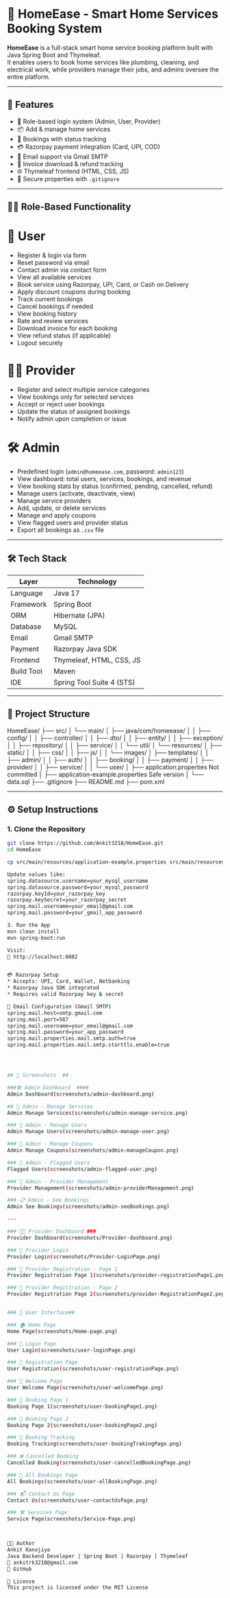  # 🏡 HomeEase - Smart Home Services Booking System

**HomeEase** is a full-stack smart home service booking platform built with Java Spring Boot and Thymeleaf.  
It enables users to book home services like plumbing, cleaning, and electrical work, while providers manage their jobs, and admins oversee the entire platform.

---

## 🚀 Features

- 👥 Role-based login system (Admin, User, Provider)
- 📦 Add & manage home services
- 📅 Bookings with status tracking
- 💳 Razorpay payment integration (Card, UPI, COD)
- 📧 Email support via Gmail SMTP
- 🧾 Invoice download & refund tracking
- 🌐 Thymeleaf frontend (HTML, CSS, JS)
- 🔐 Secure properties with `.gitignore`

---

## 🧑‍💼 Role-Based Functionality

# 👤 User
- Register & login via form
- Reset password via email
- Contact admin via contact form
- View all available services
- Book service using Razorpay, UPI, Card, or Cash on Delivery
- Apply discount coupons during booking
- Track current bookings
- Cancel bookings if needed
- View booking history
- Rate and review services
- Download invoice for each booking
- View refund status (if applicable)
- Logout securely

# 👨‍🔧 Provider
- Register and select multiple service categories
- View bookings only for selected services
- Accept or reject user bookings
- Update the status of assigned bookings
- Notify admin upon completion or issue

# 🛠️ Admin
- Predefined login (`admin@homeease.com`, password: `admin123`)
- View dashboard: total users, services, bookings, and revenue
- View booking stats by status (confirmed, pending, cancelled, refund)
- Manage users (activate, deactivate, view)
- Manage service providers
- Add, update, or delete services
- Manage and apply coupons
- View flagged users and provider status
- Export all bookings as `.csv` file

---

## 🛠️ Tech Stack

| Layer         | Technology                  |
|---------------|-----------------------------|
| Language      | Java 17                     |
| Framework     | Spring Boot                 |
| ORM           | Hibernate (JPA)             |
| Database      | MySQL                       |
| Email         | Gmail SMTP                  |
| Payment       | Razorpay Java SDK           |
| Frontend      | Thymeleaf, HTML, CSS, JS    |
| Build Tool    | Maven                       |
| IDE           | Spring Tool Suite 4 (STS)   |

---

## 📁 Project Structure

HomeEase/
├── src/
│ └── main/
│ ├── java/com/homeease/
│ │ ├── config/
│ │ ├── controller/
│ │ ├── dto/
│ │ ├── entity/
│ │ ├── exception/
│ │ ├── repository/
│ │ ├── service/
│ │ └── util/
│ └── resources/
│ ├── static/
│ │ ├── css/
│ │ ├── js/
│ │ └── images/
│ ├── templates/
│ │ ├── admin/
│ │ ├── auth/
│ │ ├── booking/
│ │ ├── payment/
│ │ ├── provider/
│ │ ├── service/
│ │ └── user/
│ ├── application.properties  Not committed
│ ├── application-example.properties Safe version
│ └── data.sql
├── .gitignore
├── README.md
├── pom.xml






---

## ⚙️ Setup Instructions

### 1. Clone the Repository

```bash
git clone https://github.com/Ankit3218/HomeEase.git
cd HomeEase

cp src/main/resources/application-example.properties src/main/resources/application.properties

Update values like:
spring.datasource.username=your_mysql_username
spring.datasource.password=your_mysql_password
razorpay.keyId=your_razorpay_key
razorpay.keySecret=your_razorpay_secret
spring.mail.username=your_email@gmail.com
spring.mail.password=your_gmail_app_password

3. Run the App
mvn clean install
mvn spring-boot:run

Visit:
📍 http://localhost:8082


💳 Razorpay Setup
* Accepts: UPI, Card, Wallet, Netbanking
* Razorpay Java SDK integrated
* Requires valid Razorpay key & secret

📧 Email Configuration (Gmail SMTP)
spring.mail.host=smtp.gmail.com
spring.mail.port=587
spring.mail.username=your_email@gmail.com
spring.mail.password=your_app_password
spring.mail.properties.mail.smtp.auth=true
spring.mail.properties.mail.smtp.starttls.enable=true




## 📸 Screenshots  ##

###🛠️ Admin Dashboard  ####
Admin Dashboard(screenshots/admin-dashboard.png)

## 🧾 Admin - Manage Services 
Admin Manage Services(screenshots/admin-manage-service.png)

### 👥 Admin - Manage Users
Admin Manage Users(screenshots/admin-manage-user.png)

### 🎫 Admin - Manage Coupons
Admin Manage Coupons(screenshots/admin-manageCoupon.png)

### 🚩 Admin - Flagged Users
Flagged Users(screenshots/admin-flagged-user.png)

### 🔧 Admin - Provider Management
Provider Management(screenshots/admin-providerManagement.png)

### 📋 Admin - See Bookings
Admin See Bookings(screenshots/admin-seeBookings.png)

---

### 👨‍🔧 Provider Dashboard ###
Provider Dashboard(screenshots/Provider-dashboard.png)

### 🔐 Provider Login
Provider Login(screenshots/Provider-LoginPage.png)

### 📝 Provider Registration - Page 1
Provider Registration Page 1(screenshots/provider-registrationPage1.png)

### 📝 Provider Registration - Page 2
Provider Registration Page 2(screenshots/provider-RegistrationPage2.png)


### 👤 User Interface##

### 🏠 Home Page
Home Page(screenshots/Home-page.png)

### 🔐 Login Page
User Login(screenshots/user-loginPage.png)

### 📝 Registration Page
User Registration(screenshots/user-registrationPage.png)

### 👋 Welcome Page
User Welcome Page(screenshots/user-welcomePage.png)

### 📅 Booking Page 1
Booking Page 1(screenshots/user-bookingPage1.png)

### 📅 Booking Page 2
Booking Page 2(screenshots/user-bookingPage2.png)

### 📍 Booking Tracking
Booking Tracking(screenshots/user-bookingTrakingPage.png)

### ❌ Cancelled Booking
Cancelled Booking(screenshots/user-cancelledBookingPage.png)

### 📑 All Bookings Page
All Bookings(screenshots/user-allBookingPage.png)

### 📬 Contact Us Page
Contact Us(screenshots/user-contactUsPage.png)

### 🛠️ Services Page
Service Page(screenshots/Service-Page.png)



👨‍💻 Author
Ankit Kanojiya
Java Backend Developer | Spring Boot | Razorpay | Thymeleaf
📧 ankitrk3218@gmail.com
🔗 GitHub

📄 License
This project is licensed under the MIT License
